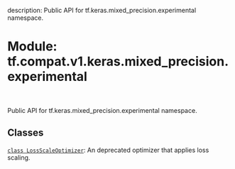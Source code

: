 description: Public API for tf.keras.mixed_precision.experimental namespace.

<div itemscope itemtype="http://developers.google.com/ReferenceObject">
<meta itemprop="name" content="tf.compat.v1.keras.mixed_precision.experimental" />
<meta itemprop="path" content="Stable" />
</div>

# Module: tf.compat.v1.keras.mixed_precision.experimental

<!-- Insert buttons and diff -->

<table class="tfo-notebook-buttons tfo-api nocontent" align="left">

</table>



Public API for tf.keras.mixed_precision.experimental namespace.



## Classes

[`class LossScaleOptimizer`](../../../../../tf/keras/mixed_precision/experimental/LossScaleOptimizer.md): An deprecated optimizer that applies loss scaling.

